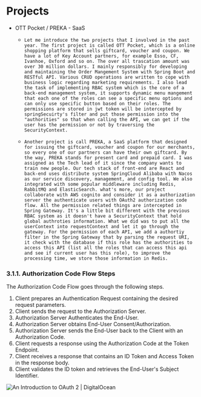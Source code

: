 # Projects

- OTT Pocket / PREKA - SaaS

  - ```
    Let me introduce the two projects that I involved in the past year. The first project is called OTT Pocket, which is a online shopping platform that sells giftcard, voucher and coupon. We have a lot of Key Account partners, for example Esso, CF, Ivanhoe, Oxford and so on. The over all trascation amount was over 30 million dollars. I mainly responsibly for developing and maintaining the Order Mangement System with Spring Boot and RESTful API. Various CRUD operations are written to cope with business logic regarding marketing requirements. I also lead the task of implementing RBAC system which is the core of a back-end management system, it supports dynamic menu mangement that each one of the roles can see a specific menu options and can only use specific button based on their roles. The permissions are stored in jwt token will be intercepted by springSecuirty's filter and put those permission into the "authorities" so that when calling the API, we can get if the user has the permission or not by traversing the SecurityContext. 
    ```

  - ```
    Another project is call PREKA, a SaaS platform that designed for issuing the giftcard, voucher and coupon for our merchants, so every one of our partners can have their own giftcard. By the way, PREKA stands for present card and prepaid card. I was assigned as the Tech lead of it since the company wants to train new people. Our tech stack of front-end are React and back-end uses distribute system SpringCloud Alibaba with Nacos as our service discovery, management, and config tool. We also integrated with some popular middleware including Redis, RabbitMQ and ElasticSearch. what's more, our project collaborate with AWS cognito and consider it as a authorization server the authenticate users with OAuth2 authorization code flow. All the permission related things are intercepted in Spring Gateway. It's a little bit different with the previous RBAC system as it doesn't have a SecurityContext that hold global authroties information. What we did was to put all the userContext into requestContext and let it go through the gateway. For the permission of each API, we add a authortiy filter in the Spring Gateway that by parsing the request URI, it check with the database if this role has the authorities to access this API (list all the roles that can access this api and see if current user has this role), to improve the processing time, we store those information in Redis.  
    ```



### 3.1.1. Authorization Code Flow Steps

The Authorization Code Flow goes through the following steps.

1. Client prepares an Authentication Request containing the desired request parameters.
2. Client sends the request to the Authorization Server.
3. Authorization Server Authenticates the End-User.
4. Authorization Server obtains End-User Consent/Authorization.
5. Authorization Server sends the End-User back to the Client with an Authorization Code.
6. Client requests a response using the Authorization Code at the Token Endpoint.
7. Client receives a response that contains an ID Token and Access Token in the response body.
8. Client validates the ID token and retrieves the End-User's Subject Identifier.

![An Introduction to OAuth 2 | DigitalOcean](https://assets.digitalocean.com/articles/oauth/abstract_flow.png)